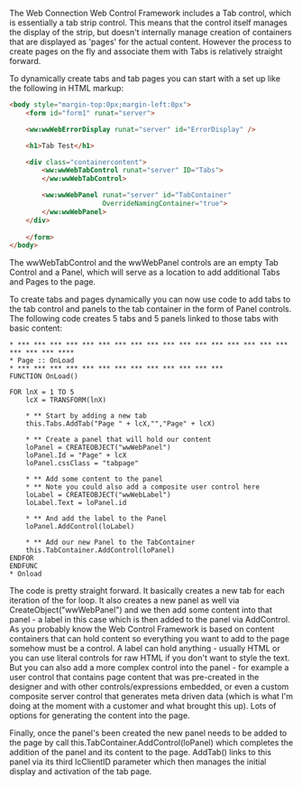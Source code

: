﻿The Web Connection Web Control Framework includes a Tab control, which is essentially a tab strip control. This means that the control itself manages the display of the strip, but doesn't internally manage creation of containers that are displayed as 'pages' for the actual content. However the process to create pages on the fly and associate them with Tabs is relatively straight forward.

To dynamically create tabs and tab pages you can start with a set up like the following in HTML markup:

```html
<body style="margin-top:0px;margin-left:0px">
    <form id="form1" runat="server">

    <ww:wwWebErrorDisplay runat="server" id="ErrorDisplay" />

    <h1>Tab Test</h1>

    <div class="containercontent">
        <ww:wwWebTabControl runat="server" ID="Tabs">        
        </ww:wwWebTabControl>

        <ww:wwWebPanel runat="server" id="TabContainer" 
                       OverrideNamingContainer="true">                
        </ww:wwWebPanel>
    </div>
    
    </form>
</body>
```

The wwWebTabControl and the wwWebPanel controls are an empty Tab Control and a Panel, which will serve as a location to add additional Tabs and Pages to the page. 

To create tabs and pages dynamically you can now use code to add tabs to the tab control and panels to the tab container in the form of Panel controls. The following code creates 5 tabs and 5 panels linked to those tabs with basic content:

```foxpro
* *** *** *** *** *** *** *** *** *** *** *** *** *** *** *** *** *** *** *** *** ****
* Page :: OnLoad
* *** *** *** *** *** *** *** *** *** *** *** *** ***
FUNCTION OnLoad()

FOR lnX = 1 TO 5
	lcX = TRANSFORM(lnX)
	
	* ** Start by adding a new tab
	this.Tabs.AddTab("Page " + lcX,"","Page" + lcX)
	
	* ** Create a panel that will hold our content
	loPanel = CREATEOBJECT("wwWebPanel")
	loPanel.Id = "Page" + lcX
	loPanel.cssClass = "tabpage"
	
	* ** Add some content to the panel
	* ** Note you could also add a composite user control here
	loLabel = CREATEOBJECT("wwWebLabel")
	loLabel.Text = loPanel.id
	
	* ** And add the label to the Panel
	loPanel.AddControl(loLabel)
	
	* ** Add our new Panel to the TabContainer
	this.TabContainer.AddControl(loPanel)	
ENDFOR
ENDFUNC
* Onload
```


The code is pretty straight forward. It basically creates a new tab for each iteration of the for loop. It also creates a new panel as well via CreateObject("wwWebPanel") and we then add some content into that panel - a label in this case which is then added to the panel via AddControl. As you probably know the Web Control Framework is based on content containers that can hold content so everything you want to add to the page somehow must be a control. A label can hold anything - usually HTML or you can use literal controls for raw HTML if you don't want to style the text. But you can also add a more complex control into the panel - for example a user control that contains page content that was pre-created in the designer and with other controls/expressions embedded, or even a custom composite server control that generates meta driven data (which is what I'm doing at the moment with a customer and what brought this up). Lots of options for generating the content into the page.

Finally, once the panel's been created the new panel needs to be added to the page by call this.TabContainer.AddControl(loPanel) which completes the addition of the panel and its content to the page. AddTab() links to this panel via its third lcClientID parameter which then manages the initial display and activation of the tab page.